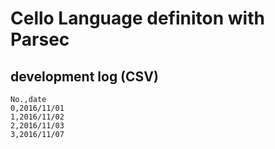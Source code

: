 # Cello Language definiton with Parsec

## development log (CSV)
```
No.,date
0,2016/11/01
1,2016/11/02
2,2016/11/03
3,2016/11/07
```

